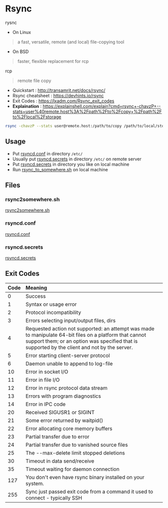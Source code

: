 # Rsync

rysnc

- On Linux

> a fast, versatile, remote (and local) file-copying tool

- On BSD

> faster, flexible replacement for rcp

rcp

> remote file copy

- Quickstart : http://transamrit.net/docs/rsync/
- Rsync cheatsheet : https://devhints.io/rsync
- Exit Codes : https://lxadm.com/Rsync_exit_codes
- **Explaination** : https://explainshell.com/explain?cmd=rsync+-chavzP+--stats+user%40remote.host%3A%2Fpath%2Fto%2Fcopy+%2Fpath%2Fto%2Flocal%2Fstorage

```bash
rsync -chavzP --stats user@remote.host:/path/to/copy /path/to/local/storage
```

## Usage

- Put [rsyncd.conf](#rsyncdconf) in directory `/etc/`
- Usually put [rsyncd.secrets](#rsyncdsecrets) in directory `/etc/` on remote server
- Put [rsyncd.secrets](#rsyncdsecrets) in directory you like on local machine
- Run [rsync_to_somewhere.sh](#rsync2somewheresh) on local machine

## Files

### rsync2somewhere.sh

[rsync2somewhere.sh](./rsync2somewhere.sh ':include :type=code bash')

### rsyncd.conf

[rsyncd.conf](./rsyncd.conf ':include :type=code bash')

### rsyncd.secrets

[rsyncd.secrets](./rsyncd.secrets ':include :type=code bash')

## Exit Codes

|Code|Meaning|
|:-|:-|
|0|Success|
|1|Syntax or usage error|
|2|Protocol incompatibility|
|3|Errors selecting input/output files, dirs|
|4|Requested  action not supported: an attempt was made to manipulate 64-bit files on a platform that cannot support them; or an option was specified that is supported by the client and not by the server.|
|5|Error starting client-server protocol|
|6|Daemon unable to append to log-file|
|10|Error in socket I/O|
|11|Error in file I/O|
|12|Error in rsync protocol data stream|
|13|Errors with program diagnostics|
|14|Error in IPC code|
|20|Received SIGUSR1 or SIGINT|
|21|Some error returned by waitpid()|
|22|Error allocating core memory buffers|
|23|Partial transfer due to error|
|24|Partial transfer due to vanished source files|
|25|The --max-delete limit stopped deletions|
|30|Timeout in data send/receive|
|35|Timeout waiting for daemon connection|
|127|You don't even have rsync binary installed on your system.|
|255|Sync just passed exit code from a command it used to connect - typically SSH|
